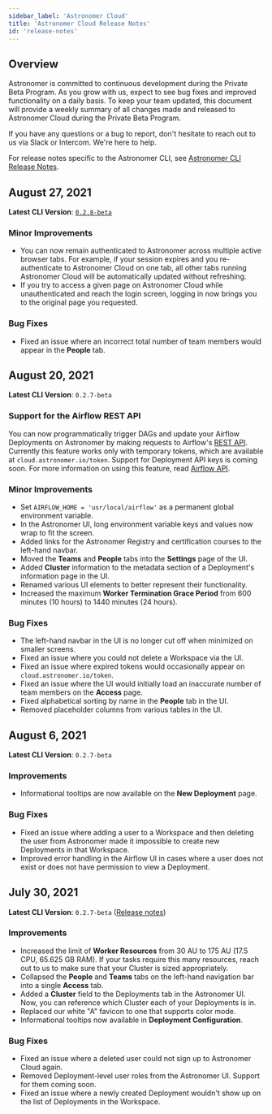 ```yaml
---
sidebar_label: 'Astronomer Cloud'
title: 'Astronomer Cloud Release Notes'
id: 'release-notes'
---
```


## Overview

Astronomer is committed to continuous development during the Private Beta Program. As you grow with us, expect to see bug fixes and improved functionality on a daily basis. To keep your team updated, this document will provide a weekly summary of all changes made and released to Astronomer Cloud during the Private Beta Program.

If you have any questions or a bug to report, don't hesitate to reach out to us via Slack or Intercom. We're here to help.

For release notes specific to the Astronomer CLI, see [Astronomer CLI Release Notes](cli-release-notes).

## August 27, 2021

**Latest CLI Version**: [`0.2.8-beta`](cli-release-notes#v028-beta)

### Minor Improvements

- You can now remain authenticated to Astronomer across multiple active browser tabs. For example, if your session expires and you re-authenticate to Astronomer Cloud on one tab, all other tabs running Astronomer Cloud will be automatically updated without refreshing.
- If you try to access a given page on Astronomer Cloud while unauthenticated and reach the login screen, logging in now brings you to the original page you requested.

### Bug Fixes

- Fixed an issue where an incorrect total number of team members would appear in the **People** tab.

## August 20, 2021

**Latest CLI Version**: `0.2.7-beta`

### Support for the Airflow REST API

You can now programmatically trigger DAGs and update your Airflow Deployments on Astronomer by making requests to Airflow's [REST API](https://airflow.apache.org/docs/apache-airflow/stable/stable-rest-api-ref.html). Currently this feature works only with temporary tokens, which are available at `cloud.astronomer.io/token`. Support for Deployment API keys is coming soon. For more information on using this feature, read [Airflow API](airflow-api).

### Minor Improvements

- Set `AIRFLOW_HOME = 'usr/local/airflow'` as a permanent global environment variable.
- In the Astronomer UI, long environment variable keys and values now wrap to fit the screen.
- Added links for the Astronomer Registry and certification courses to the left-hand navbar.
- Moved the **Teams** and **People** tabs into the **Settings** page of the UI.
- Added **Cluster** information to the metadata section of a Deployment's information page in the UI.
- Renamed various UI elements to better represent their functionality.
- Increased the maximum **Worker Termination Grace Period** from 600 minutes (10 hours) to 1440 minutes (24 hours).

### Bug Fixes

- The left-hand navbar in the UI is no longer cut off when minimized on smaller screens.
- Fixed an issue where you could not delete a Workspace via the UI.
- Fixed an issue where expired tokens would occasionally appear on `cloud.astronomer.io/token`.
- Fixed an issue where the UI would initially load an inaccurate number of team members on the **Access** page.
- Fixed alphabetical sorting by name in the **People** tab in the UI.
- Removed placeholder columns from various tables in the UI.

## August 6, 2021

**Latest CLI Version**: `0.2.7-beta`

### Improvements

- Informational tooltips are now available on the **New Deployment** page.

### Bug Fixes

- Fixed an issue where adding a user to a Workspace and then deleting the user from Astronomer made it impossible to create new Deployments in that Workspace.
- Improved error handling in the Airflow UI in cases where a user does not exist or does not have permission to view a Deployment.

## July 30, 2021

**Latest CLI Version**: `0.2.7-beta` ([Release notes](cli-release-notes#v027-beta))

### Improvements

- Increased the limit of **Worker Resources** from 30 AU to 175 AU (17.5 CPU, 65.625 GB RAM). If your tasks require this many resources, reach out to us to make sure that your Cluster is sized appropriately.
- Collapsed the **People** and **Teams** tabs on the left-hand navigation bar into a single **Access** tab.
- Added a **Cluster** field to the Deployments tab in the Astronomer UI. Now, you can reference which Cluster each of your Deployments is in.
- Replaced our white "A" favicon to one that supports color mode.
- Informational tooltips now available in **Deployment Configuration**.

### Bug Fixes

- Fixed an issue where a deleted user could not sign up to Astronomer Cloud again.
- Removed Deployment-level user roles from the Astronomer UI. Support for them coming soon.
- Fixed an issue where a newly created Deployment wouldn't show up on the list of Deployments in the Workspace.
